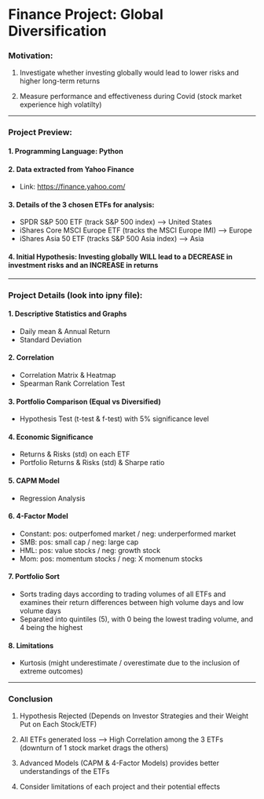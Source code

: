 # Finance Project: Global Diversification 

### Motivation: 

1. Investigate whether investing globally would lead to lower risks and higher long-term returns

2. Measure performance and effectiveness during Covid (stock market experience high volatilty)

---------

### Project Preview: 

#### 1. Programming Language: Python 

#### 2. Data extracted from Yahoo Finance 
- Link: https://finance.yahoo.com/

#### 3. Details of the 3 chosen ETFs for analysis: 
- SPDR S&P 500 ETF (track S&P 500 index) --> United States
- iShares Core MSCI Europe ETF (tracks the MSCI Europe IMI) --> Europe
- iShares Asia 50 ETF (tracks S&P 500 Asia index) --> Asia

#### 4. Initial Hypothesis: Investing globally WILL lead to a DECREASE in investment risks and an INCREASE in returns

---------

### Project Details (look into ipny file): 

#### 1. Descriptive Statistics and Graphs
- Daily mean & Annual Return
- Standard Deviation

#### 2. Correlation
- Correlation Matrix & Heatmap
- Spearman Rank Correlation Test

#### 3. Portfolio Comparison (Equal vs Diversified) 
- Hypothesis Test (t-test & f-test) with 5% significance level

#### 4. Economic Significance 
- Returns & Risks (std) on each ETF
- Portfolio Returns & Risks (std) & Sharpe ratio

#### 5. CAPM Model
- Regression Analysis 

#### 6. 4-Factor Model 
- Constant: pos: outperfomed market / neg: underperformed market
- SMB: pos: small cap / neg: large cap 
- HML: pos: value stocks / neg: growth stock 
- Mom: pos: momentum stocks / neg: X momenum stocks

#### 7. Portfolio Sort 
- Sorts trading days according to trading volumes of all ETFs and examines their return differences between high volume days and low volume days
- Separated into quintiles (5), with 0 being the lowest trading volume, and 4 being the highest

#### 8. Limitations
- Kurtosis (might underestimate / overestimate due to the inclusion of extreme outcomes)

---------

### Conclusion

1. Hypothesis Rejected (Depends on Investor Strategies and their Weight Put on Each Stock/ETF)

2. All ETFs generated loss --> High Correlation among the 3 ETFs (downturn of 1 stock market drags the others)

3. Advanced Models (CAPM & 4-Factor Models) provides better understandings of the ETFs

4. Consider limitations of each project and their potential effects
